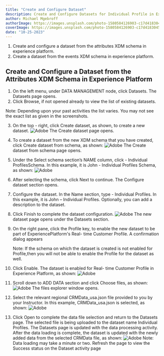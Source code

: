 ```yaml
---
title: "Create and Configure Dataset"
description: Create and Configure Datasets for Individual Profile in Experience Platform.
author: Michael Mgebroff
authorImage: https://images.unsplash.com/photo-1580584126903-c17d41830450?auto=format&fit=crop&q=80&w=3439&ixlib=rb-4.0.3&ixid=M3wxMjA3fDB8MHxwaG90by1wYWdlfHx8fGVufDB8fHx8fA%3D%3D
coverImage: https://images.unsplash.com/photo-1580584126903-c17d41830450?auto=format&fit=crop&q=80&w=3439&ixlib=rb-4.0.3&ixid=M3wxMjA3fDB8MHxwaG90by1wYWdlfHx8fGVufDB8fHx8fA%3D%3D
date: "10-25-2023"
---
```


1. Create and configure a dataset from the attributes XDM schema in experience platform.
2. Create a dataset from the events XDM schema in experience platform.

## Create and Configure a Dataset from the Attributes XDM Schema in Experience Platform

1. On the left menu, under DATA MANAGEMENT node, click Datasets. The Datasets page opens.
2. Click Browse, if not opened already to view the list of existing datasets.

Note: Depending upon your past activities the list varies. You may not see the exact list as given in the screenshots.

3. On the top - right, click Create dataset, as shown, to create a new dataset.
   ![Adobe](/images/datasets/create-individual-dataset.png "Create Datasets")
   The Create dataset page opens.
4. To create a dataset from the new XDM schema that you have created, click Create dataset from schema, as shown:
   ![Adobe](/images/datasets/create-individual-dataset2.png "Create Datasets")
   The Create dataset from schema page opens.
5. Under the Select schema section’s NAME column, click <your first name> - Individual ProfilesSchema. In this example, it is John - Individual Profiles Schema, as shown:
   ![Adobe](/images/datasets/create-individual-dataset3.png "Create Datasets")
6. After selecting the schema, click Next to continue. The Configure dataset section opens.
7. Configure the dataset. In the Name section, type <your first name> - Individual Profiles. In this example, it is John – Individual Profiles.
   Optionally, you can add a description to the dataset.
8. Click Finish to complete the dataset configuration.
   ![Adobe](/images/datasets/create-individual-dataset4.png "Create Datasets")
   The new dataset page opens under the Datasets section.
9. On the right pane, click the Profile key, to enable the new dataset to be part of ExperiencePlatform's Real- time Customer Profile. A confirmation dialog appears

   Note: If the schema on which the dataset is created is not enabled for Profile,then you will not be able to enable the Profile for the dataset as well.

10. Click Enable. The dataset is enabled for Real- time Customer Profile in Experience Platform, as shown:
    ![Adobe](/images/datasets/create-individual-dataset5.png "Create Datasets")
11. Scroll down to ADD DATA section and click Choose files, as shown:
    ![Adobe](/images/datasets/create-individual-dataset6.png "Create Datasets")
    The files explorer window opens.
12. Select the relevant regional CRMData_usa.json file provided to you by your Instructor. In this example, CRMData_usa.json is selected, as shown:
    ![Adobe](/images/datasets/create-individual-dataset7.png "Create Datasets")
13. Click Open to complete the data file selection and return to the Datasets page. The selected file is being uploaded to the dataset name Individual Profiles. The Datasets page is updated with the data processing activity. After the data loading is complete, the dataset is updated with the newly added data from the selected CRMData file, as shown:
    ![Adobe](/images/datasets/create-individual-dataset8.png "Create Datasets")
    Note: Data loading may take a minute or two. Refresh the page to view the Success status on the Dataset activity page
